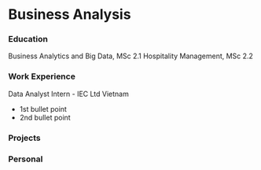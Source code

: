 # Business Analysis

### Education 
Business Analytics and Big Data, MSc 2.1 
Hospitality Management, MSc 2.2 

### Work Experience 
Data Analyst Intern - IEC Ltd Vietnam 
- 1st bullet point
- 2nd bullet point

### Projects 


### Personal 

